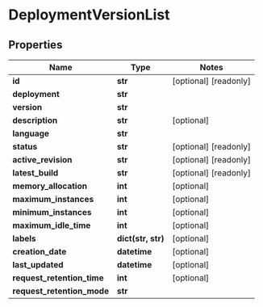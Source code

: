 # DeploymentVersionList

## Properties
Name | Type | Notes
------------ | ------------- | -------------
**id** | **str** | [optional] [readonly] 
**deployment** | **str** | 
**version** | **str** | 
**description** | **str** | [optional] 
**language** | **str** | 
**status** | **str** | [optional] [readonly] 
**active_revision** | **str** | [optional] [readonly] 
**latest_build** | **str** | [optional] [readonly] 
**memory_allocation** | **int** | [optional] 
**maximum_instances** | **int** | [optional] 
**minimum_instances** | **int** | [optional] 
**maximum_idle_time** | **int** | [optional] 
**labels** | **dict(str, str)** | [optional] 
**creation_date** | **datetime** | [optional] 
**last_updated** | **datetime** | [optional] 
**request_retention_time** | **int** | [optional] 
**request_retention_mode** | **str** | 


